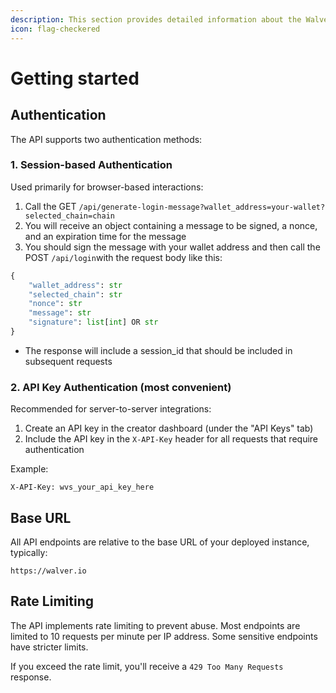 ```yaml
---
description: This section provides detailed information about the Walver.io API endpoints.
icon: flag-checkered
---
```


# Getting started

## Authentication

The API supports two authentication methods:

### 1. Session-based Authentication

Used primarily for browser-based interactions:

1. Call the GET `/api/generate-login-message?wallet_address=your-wallet?selected_chain=chain`
2. You will receive an object containing a message to be signed, a nonce, and an expiration time for the message
3. You should sign the message with your wallet address and then call the POST `/api/login`with the request body like this:

```python
{
    "wallet_address": str
    "selected_chain": str
    "nonce": str
    "message": str
    "signature": list[int] OR str
}
```

* The response will include a session\_id that should be included in subsequent requests

### 2. API Key Authentication (most convenient)

Recommended for server-to-server integrations:

1. Create an API key in the creator dashboard (under the "API Keys" tab)
2. Include the API key in the `X-API-Key` header for all requests that require authentication

Example:

```
X-API-Key: wvs_your_api_key_here
```

## Base URL

All API endpoints are relative to the base URL of your deployed instance, typically:

```
https://walver.io
```

## Rate Limiting

The API implements rate limiting to prevent abuse. Most endpoints are limited to 10 requests per minute per IP address. Some sensitive endpoints have stricter limits.

If you exceed the rate limit, you'll receive a `429 Too Many Requests` response.
